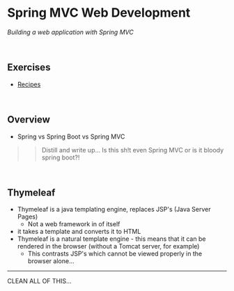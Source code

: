 # Spring MVC Web Development
*Building a web application with Spring MVC*

<br>

## Exercises
* [Recipes](./exercises/recipes) 

<br>

## Overview
* Spring vs Spring Boot vs Spring MVC
>> Distill and write up...
Is this sh!t even Spring MVC or is it bloody spring boot?!

<br>

## Thymeleaf
* Thymeleaf is a java templating engine, replaces JSP's (Java Server Pages)
    * Not a web framework in of itself
* it takes a template and converts it to HTML
* Thymeleaf is a natural template engine - this means that it can be rendered in the browser (without a Tomcat server, for example)
    * This contrasts JSP's which cannot be viewed properly in the browser alone...


---

CLEAN ALL OF THIS...